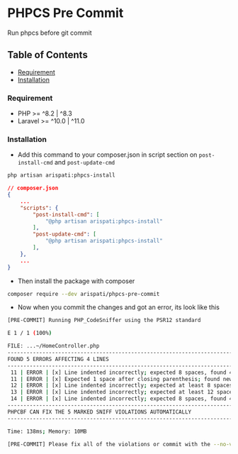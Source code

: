 # PHPCS Pre Commit
Run phpcs before git commit

## Table of Contents
- [Requirement](#requirement)
- [Installation](#installation)

### Requirement
- PHP >= ^8.2 | ^8.3
- Laravel >= ^10.0 | ^11.0

### Installation
- Add this command to your composer.json in script section on `post-install-cmd`  and `post-update-cmd`
```bash
php artisan arispati:phpcs-install
```
```json
// composer.json
{
    ...
    "scripts": {
        "post-install-cmd": [
            "@php artisan arispati:phpcs-install"
        ],
        "post-update-cmd": [
            "@php artisan arispati:phpcs-install"
        ],
    },
    ...
}
```

- Then install the package with composer
```bash
composer require --dev arispati/phpcs-pre-commit
```

- Now when you commit the changes and got an error, its look like this
```bash
[PRE-COMMIT] Running PHP_CodeSniffer using the PSR12 standard

E 1 / 1 (100%)

FILE: ...~/HomeController.php
--------------------------------------------------------------------------------
FOUND 5 ERRORS AFFECTING 4 LINES
--------------------------------------------------------------------------------
 11 | ERROR | [x] Line indented incorrectly; expected 8 spaces, found 4
 11 | ERROR | [x] Expected 1 space after closing parenthesis; found newline
 12 | ERROR | [x] Line indented incorrectly; expected at least 8 spaces, found 4
 13 | ERROR | [x] Line indented incorrectly; expected at least 12 spaces, found 8
 14 | ERROR | [x] Line indented incorrectly; expected 8 spaces, found 4
--------------------------------------------------------------------------------
PHPCBF CAN FIX THE 5 MARKED SNIFF VIOLATIONS AUTOMATICALLY
--------------------------------------------------------------------------------

Time: 138ms; Memory: 10MB

[PRE-COMMIT] Please fix all of the violations or commit with the --no-verify option
```